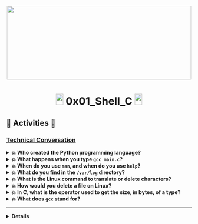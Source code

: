 <div align="center"><img src="https://user-images.githubusercontent.com/66263776/98416555-43fa9b80-204d-11eb-800a-df8e19b62655.jpg" width="500" height= "200"> </div>

# <div align="center"><img src="https://user-images.githubusercontent.com/66263776/98705433-b6b88f00-234b-11eb-97b7-cb193f7424f4.png" width="20" height= "30"> 0x01_Shell_C <img src="https://user-images.githubusercontent.com/66263776/98705433-b6b88f00-234b-11eb-97b7-cb193f7424f4.png" width="20" height= "30"></div>

## :memo: Activities :memo:
### <u>Technical Conversation</u>
<details>
    <summary><b>💥 Who created the Python programming language?</b></summary>
    
    Guido van Rossum
</details>
<details>
    <summary><b>💥 What happens when you type <code>gcc main.c</code>?<b></summary>
    
    xxx
</details>
<details>
    <summary><b>💥 When do you use <code>man</code>, and when do you use <code>help</code>?<b></summary>
    
    xxx
</details>
<details>
    <summary><b>💥 What do you find in the <code>/var/log</code> directory?<b></summary>
    
    xxx
</details>
<details>
    <summary><b>💥 What is the Linux command to translate or delete characters?<b></summary>
    
    xxx
</details>
<details>
    <summary><b>💥 How would you delete a file on Linux?<b></summary>
    
    xxx
</details>
<details>
    <summary><b>💥 In C, what is the operator used to get the size, in bytes, of a type?<b></summary>
    
    xxx
</details>
<details>
    <summary><b>💥 What does <code>gcc</code> stand for?<b></summary>
    
    xxx
</details>

---
<details>
<details>
    <summary><b>What is a queue, and how does it work?<b></summary>
    
    xxx
</details>
<details>
    <summary><b> What is a static method?<b></summary>
    
    A static method is a method inside a Class but not linked to this class or to an instance.
</details>
<details>
    <summary><b> What is a queue, and how does it work?<b></summary>
    
    xxx
</details>
## :gem:  :gem:
### 1) Who created the Python programming language?
> Rta: 
### 2) What happens when you type `gcc main.c`?
[Gcc.txt](https://github.com/CBarreiro96/Mock_Interview_Holberton/blob/main/Gcc.txt)
### 3) What is a queue, and how does it work?

[Queue.txt]()
### 4) What is a static method?
>Rta:A static method is a method inside a Class but not linked to this class or to an instance.
### 5) What is the difference between a class and an object or instance?
## :boom: Exercise of Shell, Bash and C :boom:
### 0) Being unique is better than being perfect
##### :interrobang: Create a script that takes a list of words as input and prints only words that appear exactly once.
* Input format: One line, one word
* Output format: One line, one word
* Words should be sorted

[Script_list of word](https://github.com/CBarreiro96/Mock_Interview_Holberton/blob/main/Script_list_of_word)
>Note: you need to created a list
### 1) Who are you?
##### :interrobang: Write a program that prints all the names defined by the compiled module hidden_4.pyc (please download it locally).
        * You should print one name per line, in alpha order
        * You should print only names that do not start with __
		* Your code should not be executed when imported
		* Make sure you are running your code in Python3.4.x (hidden_4.pyc has been compiled with this version)
> In operation
### 2) Singly linked list
##### :interrobang: Write a class Node that defines a node of a singly linked list by:
 * Private instance attribute: data:
 * property def data(self): to retrieve it
 * property setter def data(self, value): to set it:
 * data must be an integer, otherwise raise a TypeError exception with the message data must be an integer
    * Private instance attribute: next_node:
    * property def next_node(self): to retrieve it
    * property setter def next_node(self, value): to set it:
    * next_node can be None or must be a Node, otherwise raise a TypeError exception with the message next_node must be a Node object
    * Instantiation with data and next_node: def __init__(self, data, next_node=None):
And, write a class SinglyLinkedList that defines a singly linked list by:
 * Private instance attribute: head (no setter or getter)
 * Simple instantiation: def __init__(self):
 * Should be printable:
     * print the entire list in stdout
     * one node number by line
 * Public instance method: def sorted_insert(self, value): that inserts a new Node into the correct sorted position in the list (increasing order)
 * You are not allowed to import any module

[Singles_list_class.py](https://github.com/CBarreiro96/Mock_Interview_Holberton/blob/main/Single_list_class.py)
## 3) The eggs of the brood need to be an odd number
##### :interrobang: Write a script that prints every other line from the input, starting with the first line.
>Ubuntu$ \ls -1 | ./101-odd
>
>bin
>
>dev
>
>home
>
>lib
>
>lib64
>
>lost+found
>
>mnt
>
>proc
>
>run
>
>srv
>
>t
>
>t~
>
>usr
>
>vmlinuz
>
>Ubuntu$

[print_each_two_line](https://github.com/CBarreiro96/Mock_Interview_Holberton/blob/main/print_each_two_line)
## 4)  It is a good file that cuts iron without making a noise 
##### :interrobang: Write a shell script that creates a file named exactly \*\\'"Holberton School"\'\\*$\?\*\*\*\*\*:) containing the text Holberton School ending by a new line.

[Name_exactly](https://github.com/CBarreiro96/Mock_Interview_Holberton/blob/main/Name_exactly)
## 5) I feel like I am diagonally parked in a parallel universe 
##### :interrobang: write a function that draws a diagonal  line  on the terminal
 * Prototype **def print_diagonal(n)**
 * Where **n** is the number of times the character **\** should be printed
 * The diagonal should end with a **\n**
 * if **n** is **0** or less, the function should only print a **\n**
 * You are not allowed to import any module

[Diagonal.py](https://github.com/CBarreiro96/Mock_Interview_Holberton/blob/main/Diagonal.py)
</details>